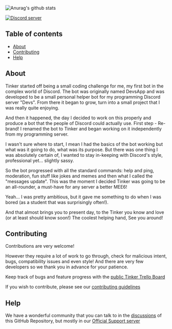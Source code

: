 ![Anurag's github stats](https://github-readme-stats.vercel.app/api?username=LordFarquhar&show_icons=true&theme=radical)

<a href="https://discord.com/invite/aymBcRP"><img src="https://discord.com/api/guilds/711189052371501107/widget.png?style=banner3" alt="Discord server" /></a>


<!-- [![Codacy Badge](https://app.codacy.com/project/badge/Grade/313bb7e106b84a9aad93d464808903fb)](https://www.codacy.com?utm_source=github.com&amp;utm_medium=referral&amp;utm_content=LordFarquhar/Tinker&amp;utm_campaign=Badge_Grade) -->

## Table of contents

- [About](#about)
- [Contributing](#contributing)
- [Help](#help)

## About

Tinker started off being a small coding challenge for me, my first bot in the complex world of Discord. The bot was originally named DevsApp and was developed to be a small personal helper bot for my programming Discord server "Devs". From there it began to grow, turn into a small project that I was really quite enjoying. 

And then it happened, the day I decided to work on this properly and produce a bot that the people of Discord could actually use. First step - Re-brand! I renamed the bot to Tinker and began working on it independently from my programming server.

I wasn't sure where to start, I mean I had the basics of the bot working but what was it going to do, what was its purpose. But there was one thing I was absolutely certain of, I wanted to stay in-keeping with Discord's style, professional yet... slightly sassy.

So the bot progressed with all the standard commands: help and ping, moderation, fun stuff like jokes and memes and then what I called the "messages update". This was the moment I decided Tinker was going to be an all-rounder, a must-have for any server a better MEE6!

Yeah... I was pretty ambitious, but it gave me something to do when I was bored (as a student that was surprisingly often!).

And that almost brings you to present day, to the Tinker you know and love (or at least should know soon!) The coolest helping hand, See you around!

## Contributing

Contributions are very welcome!

However they require a lot of work to go through, check for malicious intent, bugs, compatibility issues and even style! And there are very few developers so we thank you in advance for your patience.

Keep track of bugs and feature progress with the [public Tinker Trello Board](https://trello.com/b/Pg6aO3Wd/tinker-bot)

If you wish to contribute, please see our [contributing guidelines](https://github.com/LordFarquhar/Tinker/blob/master/CONTRIBUTING.md)

## Help

We have a wonderful community that you can talk to in the [discussions](https://github.com/LordFarquhar/Tinker/discussions) of this GitHub Repository, but mostly in our [Official Support server](https://discord.com/aymBcRP)
